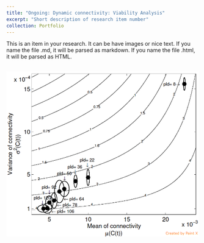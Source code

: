 ```yaml
---
title: "Ongoing: Dynamic connectivity: Viability Analysis"
excerpt: "Short description of research item number"
collection: Portfolio
---
```


This is an item in your research. It can be have images or nice text. If you name the file .md, it will be parsed as markdown. If you name the file .html, it will be parsed as HTML. 


<br/><img src='/images/Pic1.png'>
